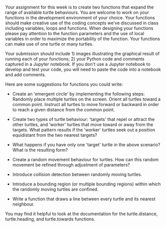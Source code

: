 Your assignment for this week is to create two functions that expand the range of available turtle behaviours. You are welcome to work on your functions in the development environment of your choice. Your functions should make creative use of the coding concepts we've discussed in class including variables, loops and functions. When designing your functions please pay attention to the function parameters and the use of local variables in order to maximize the portability of the function. Your functions can make use of one turtle or many turtles.

Your submission should include 1) images illustrating the graphical result of running each of your functions; 2) your Python code and comments captured in a Jupyter notebook. If you don't use a Jupyter notebook to develop and test your code, you will need to paste the code into a notebook and add comments.

Here are some suggestions for functions you could write:

- Create an 'emergent circle' by implementing the following steps:
    Randomly place multiple turtles on the screen.
    Orient all turtles toward a common point.
    Instruct all turtles to move forward or backward in order to reach a given distance from the common point.
  
- Create two types of turtle behaviour: 'targets' that repel or attract the other turtles, and 'worker' turtles that move toward or away from the targets. What pattern results if the 'worker' turtles seek out a position equidistant from the two nearest targets?

- What happens if you have only one 'target' turtle in the above scenario? What is the resulting form?

- Create a random movement behaviour for turtles. How can this random movement be refined through adjustment of parameters?

- Introduce collision detection between randomly moving turtles.

- Introduce a bounding region (or multiple bounding regions) within which the randomly moving turtles are confined.

- Write a function that draws a line between every turtle and its nearest neighbour.

You may find it helpful to look at the documentation for the turtle.distance, turtle.heading, and turtle.towards functions. 
